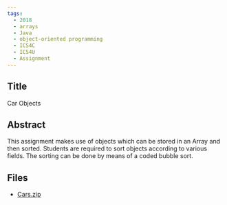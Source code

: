 ```yaml
---
tags:
  - 2018
  - arrays
  - Java
  - object-oriented programming
  - ICS4C
  - ICS4U
  - Assignment
---
```

    
## Title

Car Objects

## Abstract

This assignment makes use of objects which can be stored in an Array and then sorted.  Students are required to sort objects according to various fields.  The sorting can be done by means of a coded bubble sort.

## Files

- [Cars.zip](resources/2018/Peter_Conlon/Cars.zip)
